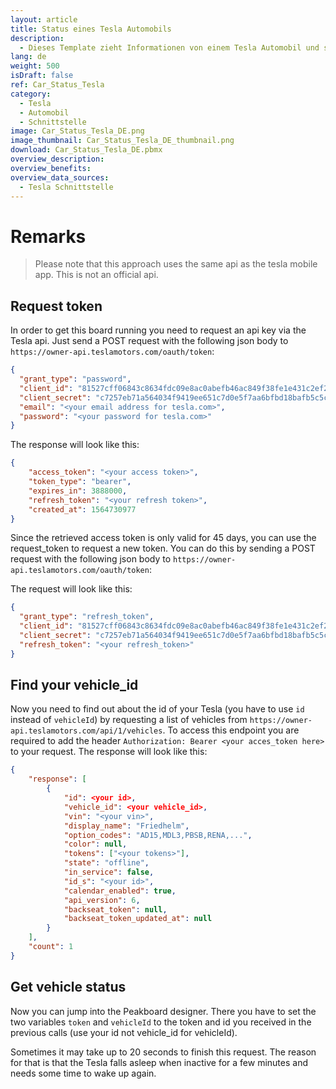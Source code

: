 ```yaml
---
layout: article
title: Status eines Tesla Automobils
description: 
  - Dieses Template zieht Informationen von einem Tesla Automobil und stellt die Informationen auf einem Bildschirm dar. Sie benötigen einen Tesla mit den nötigen Zugangsdaten der Schnittstelle um dieses Board verwenden zu können.
lang: de
weight: 500
isDraft: false
ref: Car_Status_Tesla
category:
  - Tesla
  - Automobil
  - Schnittstelle
image: Car_Status_Tesla_DE.png
image_thumbnail: Car_Status_Tesla_DE_thumbnail.png
download: Car_Status_Tesla_DE.pbmx
overview_description:
overview_benefits:
overview_data_sources:
  - Tesla Schnittstelle
---
```

# Remarks

> Please note that this approach uses the same api as the tesla mobile app. This is not an official api.

## Request token

In order to get this board running you need to request an api key via the Tesla api. 
Just send a POST request with the following json body to `https://owner-api.teslamotors.com/oauth/token`:

```json
{
  "grant_type": "password",
  "client_id": "81527cff06843c8634fdc09e8ac0abefb46ac849f38fe1e431c2ef2106796384",
  "client_secret": "c7257eb71a564034f9419ee651c7d0e5f7aa6bfbd18bafb5c5c033b093bb2fa3",
  "email": "<your email address for tesla.com>",
  "password": "<your password for tesla.com>"
}
```

The response will look like this:
```json
{
    "access_token": "<your access token>",
    "token_type": "bearer",
    "expires_in": 3888000,
    "refresh_token": "<your refresh token>",
    "created_at": 1564730977
}
```

Since the retrieved access token is only valid for 45 days, you can use the request_token to request a new token. You can do this by sending a POST request with the following json body to `https://owner-api.teslamotors.com/oauth/token`:

The request will look like this:
```json
{
  "grant_type": "refresh_token",
  "client_id": "81527cff06843c8634fdc09e8ac0abefb46ac849f38fe1e431c2ef2106796384",
  "client_secret": "c7257eb71a564034f9419ee651c7d0e5f7aa6bfbd18bafb5c5c033b093bb2fa3",
  "refresh_token": "<your refresh_token>"
}
```

## Find your vehicle_id

Now you need to find out about the id of your Tesla (you have to use `id` instead of `vehicleId`) by requesting a list of vehicles from `https://owner-api.teslamotors.com/api/1/vehicles`. To access this endpoint you are required to add the header `Authorization: Bearer <your acces_token here>` to your request. The response will look like this:

```json
{
    "response": [
        {
            "id": <your id>,
            "vehicle_id": <your vehicle_id>,
            "vin": "<your vin>",
            "display_name": "Friedhelm",
            "option_codes": "AD15,MDL3,PBSB,RENA,...",
            "color": null,
            "tokens": ["<your tokens>"],
            "state": "offline",
            "in_service": false,
            "id_s": "<your id>",
            "calendar_enabled": true,
            "api_version": 6,
            "backseat_token": null,
            "backseat_token_updated_at": null
        }
    ],
    "count": 1
}
```

## Get vehicle status
Now you can jump into the Peakboard designer. There you have to set the two variables `token` and `vehicleId` to the token and id you received in the previous calls (use your id not vehicle_id for vehicleId).

Sometimes it may take up to 20 seconds to finish this request. The reason for that is that the Tesla falls asleep when inactive for a few minutes and needs some time to wake up again.